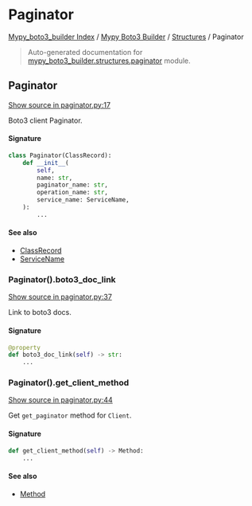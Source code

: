 # Paginator

[Mypy_boto3_builder Index](../../README.md#mypy_boto3_builder-index) /
[Mypy Boto3 Builder](../index.md#mypy-boto3-builder) /
[Structures](./index.md#structures) /
Paginator

> Auto-generated documentation for [mypy_boto3_builder.structures.paginator](https://github.com/youtype/mypy_boto3_builder/blob/main/mypy_boto3_builder/structures/paginator.py) module.

## Paginator

[Show source in paginator.py:17](https://github.com/youtype/mypy_boto3_builder/blob/main/mypy_boto3_builder/structures/paginator.py#L17)

Boto3 client Paginator.

#### Signature

```python
class Paginator(ClassRecord):
    def __init__(
        self,
        name: str,
        paginator_name: str,
        operation_name: str,
        service_name: ServiceName,
    ):
        ...
```

#### See also

- [ClassRecord](./class_record.md#classrecord)
- [ServiceName](../service_name.md#servicename)

### Paginator().boto3_doc_link

[Show source in paginator.py:37](https://github.com/youtype/mypy_boto3_builder/blob/main/mypy_boto3_builder/structures/paginator.py#L37)

Link to boto3 docs.

#### Signature

```python
@property
def boto3_doc_link(self) -> str:
    ...
```

### Paginator().get_client_method

[Show source in paginator.py:44](https://github.com/youtype/mypy_boto3_builder/blob/main/mypy_boto3_builder/structures/paginator.py#L44)

Get `get_paginator` method for `Client`.

#### Signature

```python
def get_client_method(self) -> Method:
    ...
```

#### See also

- [Method](./method.md#method)

